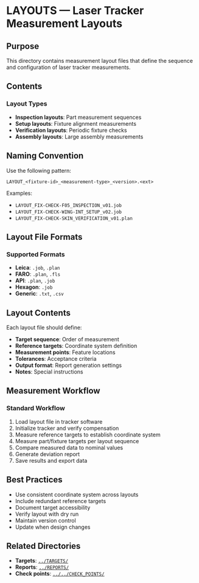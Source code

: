 # LAYOUTS — Laser Tracker Measurement Layouts

## Purpose

This directory contains measurement layout files that define the sequence and configuration of laser tracker measurements.

## Contents

### Layout Types
- **Inspection layouts**: Part measurement sequences
- **Setup layouts**: Fixture alignment measurements
- **Verification layouts**: Periodic fixture checks
- **Assembly layouts**: Large assembly measurements

## Naming Convention

Use the following pattern:
```
LAYOUT_<fixture-id>_<measurement-type>_<version>.<ext>
```

Examples:
- `LAYOUT_FIX-CHECK-F05_INSPECTION_v01.job`
- `LAYOUT_FIX-CHECK-WING-INT_SETUP_v02.job`
- `LAYOUT_FIX-CHECK-SKIN_VERIFICATION_v01.plan`

## Layout File Formats

### Supported Formats
- **Leica**: `.job`, `.plan`
- **FARO**: `.plan`, `.fls`
- **API**: `.plan`, `.job`
- **Hexagon**: `.job`
- **Generic**: `.txt`, `.csv`

## Layout Contents

Each layout file should define:
- **Target sequence**: Order of measurement
- **Reference targets**: Coordinate system definition
- **Measurement points**: Feature locations
- **Tolerances**: Acceptance criteria
- **Output format**: Report generation settings
- **Notes**: Special instructions

## Measurement Workflow

### Standard Workflow
1. Load layout file in tracker software
2. Initialize tracker and verify compensation
3. Measure reference targets to establish coordinate system
4. Measure part/fixture targets per layout sequence
5. Compare measured data to nominal values
6. Generate deviation report
7. Save results and export data

## Best Practices

- Use consistent coordinate system across layouts
- Include redundant reference targets
- Document target accessibility
- Verify layout with dry run
- Maintain version control
- Update when design changes

## Related Directories

- **Targets**: [`../TARGETS/`](../TARGETS/)
- **Reports**: [`../REPORTS/`](../REPORTS/)
- **Check points**: [`../../CHECK_POINTS/`](../../CHECK_POINTS/)
